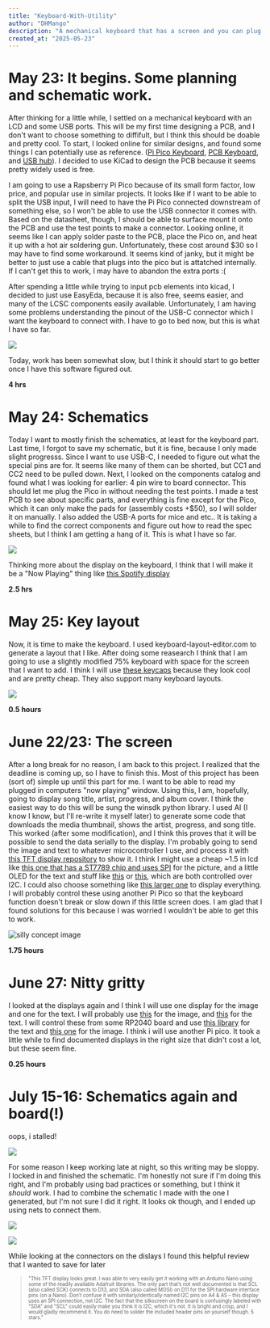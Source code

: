 ```yaml
---
title: "Keyboard-With-Utility"
author: "DHMango"
description: "A mechanical keyboard that has a screen and you can plug a mouse into"
created_at: "2025-05-23"
---
```


# May 23: It begins. Some planning and schematic work.

After thinking for a little while, I settled on a mechanical keyboard with an LCD and some USB ports. This will be my first time designing a PCB, and I don't want to choose something to diffifult, but I think this should be doable and pretty cool. To start, I looked online for similar designs, and found some things I can potentially use as reference. ([Pi Pico Keyboard](https://github.com/zli117/Pico-Keyboard?tab=readme-ov-file), [PCB Keyboard](https://hackspace.raspberrypi.com/articles/how-i-made-a-pcb-mechanical-keyboard), and [USB hub](https://jams.hackclub.com/batch/usb-hub/part-1)). I decided to use KiCad to design the PCB because it seems pretty widely used is free.

I am going to use a Rapsberry Pi Pico because of its small form factor, low price, and popular use in similar projects. It looks like if I want to be able to split the USB input, I will need to have the Pi Pico connected downstream of something else, so I won't be able to use the USB connector it comes with. Based on the datasheet, though, I should be able to surface mount it onto the PCB and use the test points to make a connector. Looking online, it seems like I can apply solder paste to the PCB, place the Pico on, and heat it up with a hot air soldering gun. Unfortunately, these cost around $30 so I may have to find some workaround. It seems kind of janky, but it might be better to just use a cable that plugs into the pico but is attatched internally. If I can't get this to work, I may have to abandon the extra ports :(

After spending a little while trying to input pcb elements into kicad, I decided to just use EasyEda, because it is also free, seems easier, and many of the LCSC components easily available. Unfortunately, I am having some problems understanding the pinout of the USB-C connector which I want the keyboard to connect with. I have to go to bed now, but this is what I have so far. 

![](https://hc-cdn.hel1.your-objectstorage.com/s/v3/be045fe81315f0288636f58adefc04a6cdf7124f_screenshot_2025-05-24_002139.png)

Today, work has been somewhat slow, but I think it should start to go better once I have this software figured out.

**4 hrs**

# May 24: Schematics

Today I want to mostly finish the schematics, at least for the keyboard part. Last time, I forgot to save my schematic, but it is fine, because I only made slight progresss. Since I want to use USB-C, I needed to figure out what the special pins are for. It seems like many of them can be shorted, but CC1 and CC2 need to be pulled down. Next, I looked on the components catalog and found what I was looking for earlier: 4 pin wire to board connector. This should let me plug the Pico in without needing the test points. I made a test PCB to see about specific parts, and everything is fine except for the Pico, which it can only make the pads for (assembly costs +$50), so I will solder it on manually. I also added the USB-A ports for mice and etc.. It is taking a while to find the correct components and figure out how to read the spec sheets, but I think I am getting a hang of it. This is what I have so far.

![](https://hc-cdn.hel1.your-objectstorage.com/s/v3/d33dd988320a5a328f591fa9a7b45f70af6fc251_image.png)

Thinking more about the display on the keyboard, I think that I will make it be a "Now Playing" thing like [this Spotify display](https://github.com/Dongathan-Jong/SpotifyDisplay/?tab=readme-ov-file) 

**2.5 hrs**

 # May 25: Key layout

 Now, it is time to make the keyboard. I used keyboard-layout-editor.com to generate a layout that I like. After doing some reasearch I think that I am going to use a slightly modified 75% keyboard with space for the screen that I want to add. I think I will use [these keycaps](https://www.amazon.com/dp/B0D1QYXBNV?th=1) because they look cool and are pretty cheap. They also support many keyboard layouts. 
 
 ![](https://github.com/user-attachments/assets/fae62950-9944-42f3-984f-2ff54f396937)

**0.5 hours**

# June 22/23: The screen

After a long break for no reason, I am back to this project. I realized that the deadline is coming up, so I have to finish this.
Most of this project has been (sort of) simple up until this part for me. I want to be able to read my plugged in computers "now playing" window. Using this, I am, hopefully, going to display song title, artist, progress, and album cover. I think the easiest way to do this will be sung the winsdk python library. I used AI (I know I know, but I'll re-write it myself later) to generate some code that downloads the media thumbnail, shows the artist, progress, and song title. This worked (after some modification), and I think this proves that it will be possible to send the data serially to the display. I'm probably going to send the image and text to whatever microcontroller I use, and process it with [this TFT display repository](https://github.com/Bodmer/TFT_eSPI/tree/master) to show it. I think I might use a cheap ~1.5 in lcd like [this one that has a ST7789 chip and uses SPI](https://www.amazon.com/dp/B0C1TFWDS7) for the picture, and a little OLED for the text and stuff like [this](https://www.amazon.com/dp/B08CDN5PSJ) or [this](https://www.amazon.com/dp/B09T6SJBV5), which are both controlled over I2C. I could also choose something like [this larger one](https://www.amazon.com/dp/B01CZL6QIQ) to display everything. I will probably control these using another Pi Pico so that the keyboard function doesn't break or slow down if this little screen does. I am glad that I found solutions for this because I was worried I wouldn't be able to get this to work.

![silly concept image](https://cdn-1.files.vc/files/bfy/a434fb8c9b481d74d2a532370e0f1221.png)


**1.75 hours**

# June 27: Nitty gritty

I looked at the displays again and I think I will use one display for the image and one for the text. I will probably use [this](https://www.amazon.com/dp/B0DN9NMBFW) for the image, and [this](https://www.amazon.com/dp/B0CFF17DGH?) for the text. I will control these from some RP2040 board and use [this library](https://learn.adafruit.com/adafruit-monochrome-1-12-in-128x128-oled/pinouts) for the text and [this one](https://github.com/adafruit/Adafruit-ST7735-Library) for the image. I think i will use another Pi pico. It took a little while to find documented displays in the right size that didn't cost a lot, but these seem fine.

**0.25 hours**

# July 15-16: Schematics again and board(!)

oops, i stalled!

![](https://hc-cdn.hel1.your-objectstorage.com/s/v3/d285198f39536ad42af8788581f7bb16e52c94f5_image.png)

For some reason I keep working late at night, so this writing may be sloppy.
I locked in and finished the schematic. I'm honestly not sure if I'm doing this right, and I'm probably using bad practices or something, but I think it _should_ work. I had to combine the schematic I made with the one I generated, but I'm not sure I did it right. It looks ok though, and I ended up using nets to connect them.

![](https://hc-cdn.hel1.your-objectstorage.com/s/v3/dfc141eb10033909b1c3710609c376a2d3b5aba2_image.png)

![](https://hc-cdn.hel1.your-objectstorage.com/s/v3/2ecfd2815a26ca843aa04b71708bd8212ed1a91f_image.png)

While looking at the connectors on the dislays I found this helpful review that I wanted to save for later 
> <sub><sup>"This TFT display looks great. I was able to very easily get it working with an Arduino Nano using some of the readily available Adafruit libraries. The only part that’s not well documented is that SCL (also called SCK) connects to D13, and SDA (also called MOSI) on D11 for the SPI hardware interface pins (on a Nano). Don’t confuse it with similarly/identically named I2C pins on A4 & A5 – this display uses an SPI connection, not I2C.  The fact that the silkscreen on the board is confusingly labeled with "SDA" and "SCL" could easily make you think it is I2C, which it's not.  It is bright and crisp, and I would gladly recommend it. You do need to solder the included header pins on yourself though. 5 stars."</sup></sub>




